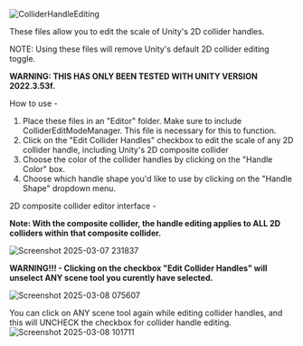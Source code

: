 
![ColliderHandleEditing](https://github.com/user-attachments/assets/b23bf65c-0ea1-489f-9f3c-d010bd17be25)


These files allow you to edit the scale of Unity's 2D collider handles.  
 
NOTE: Using these files will remove Unity's default 2D collider editing toggle. 

**WARNING: THIS HAS ONLY BEEN TESTED WITH UNITY VERSION 2022.3.53f.**

How to use - 

1) Place these files in an "Editor" folder. Make sure to include ColliderEditModeManager. This file is necessary for this to function.
2) Click on the "Edit Collider Handles" checkbox to edit the scale of any 2D collider handle, including Unity's 2D composite collider
3) Choose the color of the collider handles by clicking on the "Handle Color" box.
4) Choose which handle shape you'd like to use by clicking on the "Handle Shape" dropdown menu. 

2D composite collider editor interface - 

**Note: With the composite collider, the handle editing applies to ALL 2D colliders within that composite collider.**

![Screenshot 2025-03-07 231837](https://github.com/user-attachments/assets/cc2c8d62-556e-4766-b370-164c6ea742cf)

**WARNING!!! - Clicking on the checkbox "Edit Collider Handles" will unselect ANY scene tool you curently have selected.** 

![Screenshot 2025-03-08 075607](https://github.com/user-attachments/assets/996f5e60-71d0-4878-ab2c-d6eff294b5f2)

You can click on ANY scene tool again while editing collider handles, and this will UNCHECK the checkbox for collider handle editing.
![Screenshot 2025-03-08 101711](https://github.com/user-attachments/assets/1f7382b2-e6ec-4e67-94c2-4c9c544abdd3)
